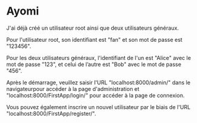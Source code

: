 # Ayomi

J'ai déjà créé un utilisateur root ainsi que deux utilisateurs généraux.

Pour l'utilisateur root, son identifiant est "fan" et son mot de passe est "123456".

Pour les deux utilisateurs généraux, l'identifiant de l'un est "Alice" avec le mot de passe "123", et celui de l’autre est "Bob" avec le mot de passe "456".

Après le démarrage, veuillez saisir l'URL "localhost:8000/admin/" dans le navigateurpour accéder à la page d'administration et "localhost:8000/FirstApp/login/" pour accéder à la page de connexion.

Vous pouvez également inscrire un nouvel utilisateur par le biais de l'URL "localhost:8000/FirstApp/register/".
